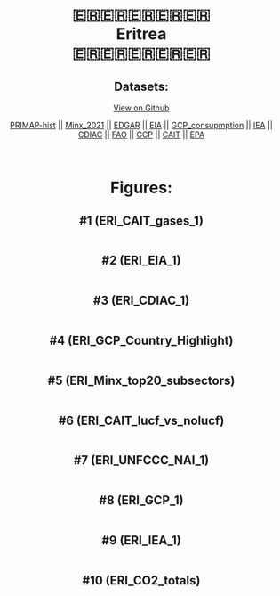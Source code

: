 
<center>
<h1 align="center">
🇪🇷🇪🇷🇪🇷🇪🇷🇪🇷
<br>
Eritrea
<br>
🇪🇷🇪🇷🇪🇷🇪🇷🇪🇷
</h1>
<h2>Datasets:</h2>
<p><a href="https://github.com/dquintani/GreenhouseData/tree/master/country_data/ERI_Eritrea/data">View on Github</a>
<br></p><p><a href="data/ERI_PRIMAP-hist.csv">PRIMAP-hist</a> || <a href="data/ERI_Minx_2021.csv">Minx_2021</a> || <a href="data/ERI_EDGAR.csv">EDGAR</a> || <a href="data/ERI_EIA.csv">EIA</a> || <a href="data/ERI_GCP_consupmption.csv">GCP_consupmption</a> || <a href="data/ERI_IEA.csv">IEA</a> || <a href="data/ERI_CDIAC.csv">CDIAC</a> || <a href="data/ERI_FAO.csv">FAO</a> || <a href="data/ERI_GCP.csv">GCP</a> || <a href="data/ERI_CAIT.csv">CAIT</a> || <a href="data/ERI_EPA.csv">EPA</a></p><p><br></p>
<h1>Figures:</h1><h2>#1 (ERI_CAIT_gases_1)</h2>
<p><img alt="" src="figures/ERI_CAIT_gases_1.png" /></p><h2>#2 (ERI_EIA_1)</h2>
<p><img alt="" src="figures/ERI_EIA_1.png" /></p><h2>#3 (ERI_CDIAC_1)</h2>
<p><img alt="" src="figures/ERI_CDIAC_1.png" /></p><h2>#4 (ERI_GCP_Country_Highlight)</h2>
<p><img alt="" src="figures/ERI_GCP_Country_Highlight.png" /></p><h2>#5 (ERI_Minx_top20_subsectors)</h2>
<p><img alt="" src="figures/ERI_Minx_top20_subsectors.png" /></p><h2>#6 (ERI_CAIT_lucf_vs_nolucf)</h2>
<p><img alt="" src="figures/ERI_CAIT_lucf_vs_nolucf.png" /></p><h2>#7 (ERI_UNFCCC_NAI_1)</h2>
<p><img alt="" src="figures/ERI_UNFCCC_NAI_1.png" /></p><h2>#8 (ERI_GCP_1)</h2>
<p><img alt="" src="figures/ERI_GCP_1.png" /></p><h2>#9 (ERI_IEA_1)</h2>
<p><img alt="" src="figures/ERI_IEA_1.png" /></p><h2>#10 (ERI_CO2_totals)</h2>
<p><img alt="" src="figures/ERI_CO2_totals.png" /></p>